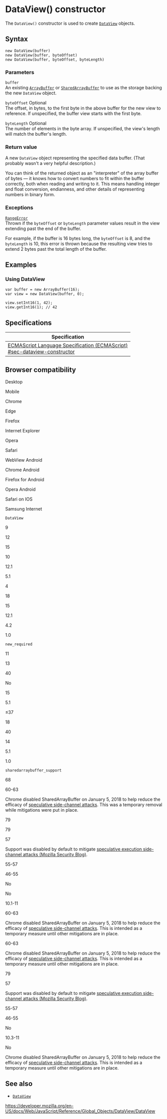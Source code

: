 DataView() constructor
======================

The `DataView()` constructor is used to create [`DataView`](../dataview) objects.

Syntax
------

    new DataView(buffer)
    new DataView(buffer, byteOffset)
    new DataView(buffer, byteOffset, byteLength)

### Parameters

`buffer`  
An existing [`ArrayBuffer`](../arraybuffer) or [`SharedArrayBuffer`](../sharedarraybuffer) to use as the storage backing the new `DataView` object.

 `byteOffset` <span class="badge inline optional">Optional</span>   
The offset, in bytes, to the first byte in the above buffer for the new view to reference. If unspecified, the buffer view starts with the first byte.

 `byteLength` <span class="badge inline optional">Optional</span>   
The number of elements in the byte array. If unspecified, the view's length will match the buffer's length.

### Return value

A new `DataView` object representing the specified data buffer. (That probably wasn't a very helpful description.)

You can think of the returned object as an "interpreter" of the array buffer of bytes — it knows how to convert numbers to fit within the buffer correctly, both when reading and writing to it. This means handling integer and float conversion, endianness, and other details of representing numbers in binary form.

### Exceptions

[`RangeError`](../rangeerror)  
Thrown if the `byteOffset` or `byteLength` parameter values result in the view extending past the end of the buffer.

For example, if the buffer is 16 bytes long, the `byteOffset` is 8, and the `byteLength` is 10, this error is thrown because the resulting view tries to extend 2 bytes past the total length of the buffer.

Examples
--------

### Using DataView

    var buffer = new ArrayBuffer(16);
    var view = new DataView(buffer, 0);

    view.setInt16(1, 42);
    view.getInt16(1); // 42

Specifications
--------------

<table><thead><tr class="header"><th>Specification</th></tr></thead><tbody><tr class="odd"><td><a href="https://tc39.es/ecma262/#sec-dataview-constructor">ECMAScript Language Specification (ECMAScript)<br />
<span class="small">#sec-dataview-constructor</span></a></td></tr></tbody></table>

Browser compatibility
---------------------

Desktop

Mobile

Chrome

Edge

Firefox

Internet Explorer

Opera

Safari

WebView Android

Chrome Android

Firefox for Android

Opera Android

Safari on IOS

Samsung Internet

`DataView`

9

12

15

10

12.1

5.1

4

18

15

12.1

4.2

1.0

`new_required`

11

13

40

No

15

5.1

≤37

18

40

14

5.1

1.0

`sharedarraybuffer_support`

68

60-63

Chrome disabled SharedArrayBuffer on January 5, 2018 to help reduce the efficacy of [speculative side-channel attacks](https://www.chromium.org/Home/chromium-security/ssca). This was a temporary removal while mitigations were put in place.

79

79

57

Support was disabled by default to mitigate [speculative execution side-channel attacks (Mozilla Security Blog)](https://blog.mozilla.org/security/2018/01/03/mitigations-landing-new-class-timing-attack/).

55-57

46-55

No

No

10.1-11

60-63

Chrome disabled SharedArrayBuffer on January 5, 2018 to help reduce the efficacy of [speculative side-channel attacks](https://www.chromium.org/Home/chromium-security/ssca). This is intended as a temporary measure until other mitigations are in place.

60-63

Chrome disabled SharedArrayBuffer on January 5, 2018 to help reduce the efficacy of [speculative side-channel attacks](https://www.chromium.org/Home/chromium-security/ssca). This is intended as a temporary measure until other mitigations are in place.

79

57

Support was disabled by default to mitigate [speculative execution side-channel attacks (Mozilla Security Blog)](https://blog.mozilla.org/security/2018/01/03/mitigations-landing-new-class-timing-attack/).

55-57

46-55

No

10.3-11

No

Chrome disabled SharedArrayBuffer on January 5, 2018 to help reduce the efficacy of [speculative side-channel attacks](https://www.chromium.org/Home/chromium-security/ssca). This is intended as a temporary measure until other mitigations are in place.

See also
--------

-   [`DataView`](../dataview)

<a href="https://developer.mozilla.org/en-US/docs/Web/JavaScript/Reference/Global_Objects/DataView/DataView" class="_attribution-link">https://developer.mozilla.org/en-US/docs/Web/JavaScript/Reference/Global_Objects/DataView/DataView</a>
